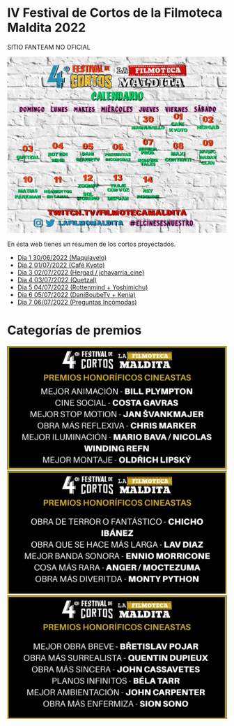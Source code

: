 # IV Festival de Cortos de la Filmoteca Maldita 2022
SITIO FANTEAM NO OFICIAL 

![](portada.jpeg)

En esta web tienes un resumen de los cortos proyectados.

- [Dia 1 30/06/2022 (Maquiavelo)](01/ficha.md)
- [Dia 2 01/07/2022 (Café Kyoto)](02/ficha.md)
- [Dia 3 02/07/2022 (Hergad / jchavarria_cine)](03/ficha.md)
- [Dia 4 03/07/2022 (Quetzal)](04/ficha.md)
- [Dia 5 04/07/2022 (Rottenmind + Yoshimichu)](05/ficha.md)
- [Dia 6 05/07/2022 (DaniBoubeTv + Kenia)](06/ficha.md)
- [Dia 7 06/07/2022 (Preguntas Incómodas)](07/ficha.md)

# Categorías de premios

![](premios01.png)  
![](premios02.png)  
![](premios03.png)  
